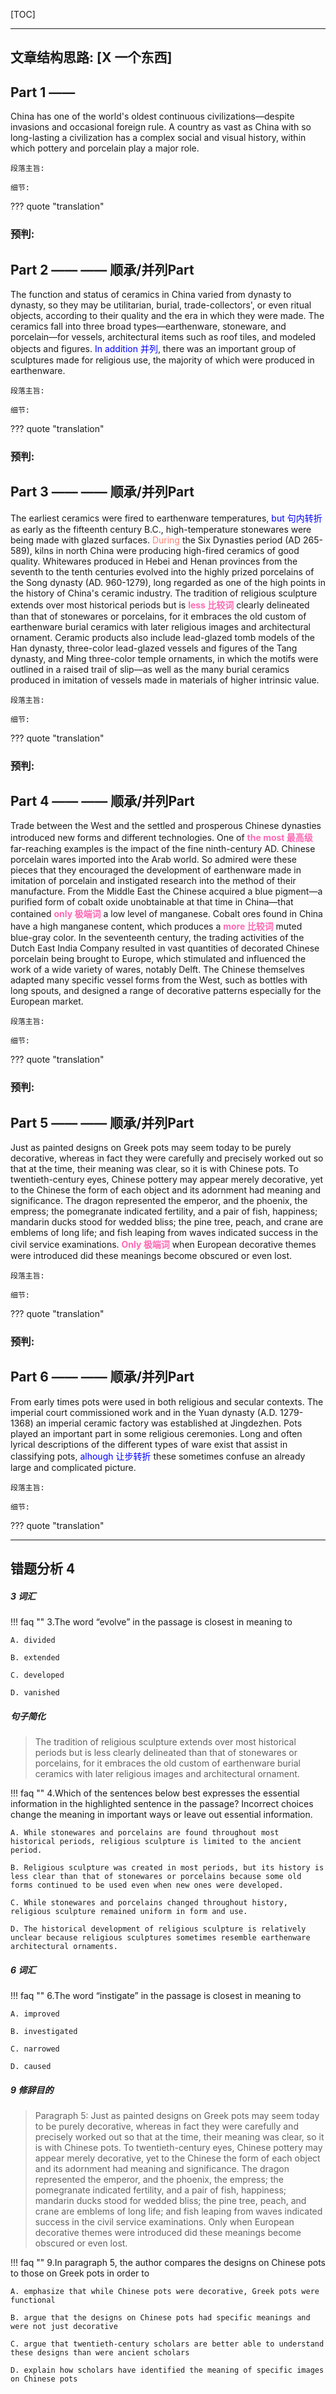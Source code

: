 [TOC]

---

## 文章结构思路: [X 一个东西]
## Part 1 —— 
China has one of the world's oldest continuous civilizations—despite invasions and occasional foreign rule. A country as vast as China with so long-lasting a civilization has a complex social and visual history, within which pottery and porcelain play a major role.

```
段落主旨: 
```

```
细节: 
```

??? quote "translation"


### 预判: 
## Part 2 —— —— 顺承/并列Part
The function and status of ceramics in China varied from dynasty to dynasty, so they may be utilitarian, burial, trade-collectors', or even ritual objects, according to their quality and the era in which they were made. The ceramics fall into three broad types—earthenware, stoneware, and porcelain—for vessels, architectural items such as roof tiles, and modeled objects and figures. <font color='Blue'>In addition 并列</font>, there was an important group of sculptures made for religious use, the majority of which were produced in earthenware.

```
段落主旨: 
```

```
细节: 
```

??? quote "translation"


### 预判: 
## Part 3 —— —— 顺承/并列Part
The earliest ceramics were fired to earthenware temperatures, <font color='Blue'>but 句内转折</font> as early as the fifteenth century B.C., high-temperature stonewares were being made with glazed surfaces. <font color='Salmon'>During</font> the Six Dynasties period (AD 265-589), kilns in north China were producing high-fired ceramics of good quality. Whitewares produced in Hebei and Henan provinces from the seventh to the tenth centuries evolved into the highly prized porcelains of the Song dynasty (AD. 960-1279), long regarded as one of the high points in the history of China's ceramic industry. The tradition of religious sculpture extends over most historical periods but is <font color='hotpink'>**less 比较词**</font> clearly delineated than that of stonewares or porcelains, for it embraces the old custom of earthenware burial ceramics with later religious images and architectural ornament. Ceramic products also include lead-glazed tomb models of the Han dynasty, three-color lead-glazed vessels and figures of the Tang dynasty, and Ming three-color temple ornaments, in which the motifs were outlined in a raised trail of slip—as well as the many burial ceramics produced in imitation of vessels made in materials of higher intrinsic value.

```
段落主旨: 
```

```
细节: 
```

??? quote "translation"


### 预判: 
## Part 4 —— —— 顺承/并列Part
Trade between the West and the settled and prosperous Chinese dynasties introduced new forms and different technologies. One of <font color='hotpink'>**the most 最高级**</font> far-reaching examples is the impact of the fine ninth-century AD. Chinese porcelain wares imported into the Arab world. So admired were these pieces that they encouraged the development of earthenware made in imitation of porcelain and instigated research into the method of their manufacture. From the Middle East the Chinese acquired a blue pigment—a purified form of cobalt oxide unobtainable at that time in China—that contained <font color='hotpink'>**only 极端词**</font> a low level of manganese. Cobalt ores found in China have a high manganese content, which produces a <font color='hotpink'>**more 比较词**</font> muted blue-gray color. In the seventeenth century, the trading activities of the Dutch East India Company resulted in vast quantities of decorated Chinese porcelain being brought to Europe, which stimulated and influenced the work of a wide variety of wares, notably Delft. The Chinese themselves adapted many specific vessel forms from the West, such as bottles with long spouts, and designed a range of decorative patterns especially for the European market.

```
段落主旨: 
```

```
细节: 
```

??? quote "translation"


### 预判: 
## Part 5 —— —— 顺承/并列Part
Just as painted designs on Greek pots may seem today to be purely decorative, whereas in fact they were carefully and precisely worked out so that at the time, their meaning was clear, so it is with Chinese pots. To twentieth-century eyes, Chinese pottery may appear merely decorative, yet to the Chinese the form of each object and its adornment had meaning and significance. The dragon represented the emperor, and the phoenix, the empress; the pomegranate indicated fertility, and a pair of fish, happiness; mandarin ducks stood for wedded bliss; the pine tree, peach, and crane are emblems of long life; and fish leaping from waves indicated success in the civil service examinations. <font color='hotpink'>**Only 极端词**</font> when European decorative themes were introduced did these meanings become obscured or even lost.

```
段落主旨: 
```

```
细节: 
```

??? quote "translation"


### 预判: 
## Part 6 —— —— 顺承/并列Part
From early times pots were used in both religious and secular contexts. The imperial court commissioned work and in the Yuan dynasty (A.D. 1279-1368) an imperial ceramic factory was established at Jingdezhen. Pots played an important part in some religious ceremonies. Long and often lyrical descriptions of the different types of ware exist that assist in classifying pots, <font color='Blue'>alhough 让步转折</font> these sometimes confuse an already large and complicated picture.


```
段落主旨: 
```

```
细节: 
```

??? quote "translation"


---

## 错题分析 4
##### 3 词汇

!!! faq ""
    3.The word “evolve” in the passage is closest in meaning to
    
    A. divided
    
    B. extended
    
    C. developed
    
    D. vanished

##### 句子简化
> The tradition of religious sculpture extends over most historical periods but is less clearly delineated than that of stonewares or porcelains, for it embraces the old custom of earthenware burial ceramics with later religious images and architectural ornament. 

!!! faq ""
    4.Which of the sentences below best expresses the essential information in the highlighted sentence in the passage? Incorrect choices change the meaning in important ways or leave out essential information.
    
    A. While stonewares and porcelains are found throughout most historical periods, religious sculpture is limited to the ancient period.
    
    B. Religious sculpture was created in most periods, but its history is less clear than that of stonewares or porcelains because some old forms continued to be used even when new ones were developed.
    
    C. While stonewares and porcelains changed throughout history, religious sculpture remained uniform in form and use.
    
    D. The historical development of religious sculpture is relatively unclear because religious sculptures sometimes resemble earthenware architectural ornaments.

##### 6 词汇

!!! faq ""
    6.The word “instigate” in the passage is closest in meaning to
    
    A. improved
    
    B. investigated
    
    C. narrowed
    
    D. caused

##### 9 修辞目的
> Paragraph 5: Just as painted designs on Greek pots may seem today to be purely decorative, whereas in fact they were carefully and precisely worked out so that at the time, their meaning was clear, so it is with Chinese pots. To twentieth-century eyes, Chinese pottery may appear merely decorative, yet to the Chinese the form of each object and its adornment had meaning and significance. The dragon represented the emperor, and the phoenix, the empress; the pomegranate indicated fertility, and a pair of fish, happiness; mandarin ducks stood for wedded bliss; the pine tree, peach, and crane are emblems of long life; and fish leaping from waves indicated success in the civil service examinations. Only when European decorative themes were introduced did these meanings become obscured or even lost.

!!! faq ""
    9.In paragraph 5, the author compares the designs on Chinese pots to those on Greek pots in order to
    
    A. emphasize that while Chinese pots were decorative, Greek pots were functional
    
    B. argue that the designs on Chinese pots had specific meanings and were not just decorative
    
    C. argue that twentieth-century scholars are better able to understand these designs than were ancient scholars
    
    D. explain how scholars have identified the meaning of specific images on Chinese pots

